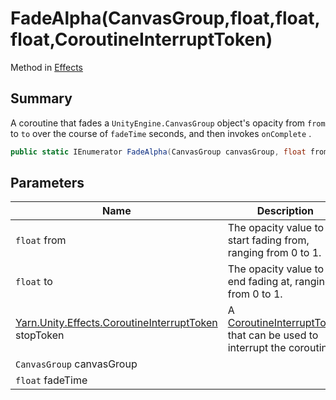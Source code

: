 # FadeAlpha(CanvasGroup,float,float,float,CoroutineInterruptToken)

Method in [Effects](yarn.unity.effects.md)

## Summary

A coroutine that fades a `UnityEngine.CanvasGroup` object's opacity from `from` to `to` over the course of `fadeTime` seconds, and then invokes `onComplete` .

```csharp
public static IEnumerator FadeAlpha(CanvasGroup canvasGroup, float from, float to, float fadeTime, CoroutineInterruptToken stopToken = null)
```

## Parameters

| Name                                                                                                  | Description                                                                                                             |
| ----------------------------------------------------------------------------------------------------- | ----------------------------------------------------------------------------------------------------------------------- |
| `float` from                                                                                          | The opacity value to start fading from, ranging from 0 to 1.                                                            |
| `float` to                                                                                            | The opacity value to end fading at, ranging from 0 to 1.                                                                |
| [Yarn.Unity.Effects.CoroutineInterruptToken](yarn.unity.effects.coroutineinterrupttoken.md) stopToken | A [CoroutineInterruptToken](yarn.unity.effects.coroutineinterrupttoken.md) that can be used to interrupt the coroutine. |
| `CanvasGroup` canvasGroup                                                                             |                                                                                                                         |
| `float` fadeTime                                                                                      |                                                                                                                         |
